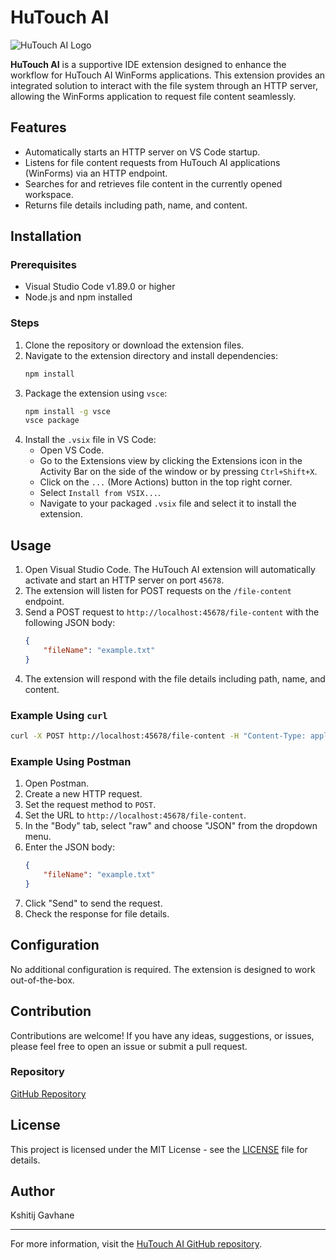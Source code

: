 
# HuTouch AI

![HuTouch AI Logo](https://www.hutouch.com/wp-content/uploads/2023/03/HuTouch-Final-Logo-08.png)

**HuTouch AI** is a supportive IDE extension designed to enhance the workflow for HuTouch AI WinForms applications. This extension provides an integrated solution to interact with the file system through an HTTP server, allowing the WinForms application to request file content seamlessly.

## Features

- Automatically starts an HTTP server on VS Code startup.
- Listens for file content requests from HuTouch AI applications (WinForms) via an HTTP endpoint.
- Searches for and retrieves file content in the currently opened workspace.
- Returns file details including path, name, and content.

## Installation

### Prerequisites

- Visual Studio Code v1.89.0 or higher
- Node.js and npm installed

### Steps

1. Clone the repository or download the extension files.
2. Navigate to the extension directory and install dependencies:
   ```sh
   npm install
   ```
3. Package the extension using `vsce`:
   ```sh
   npm install -g vsce
   vsce package
   ```
4. Install the `.vsix` file in VS Code:
   - Open VS Code.
   - Go to the Extensions view by clicking the Extensions icon in the Activity Bar on the side of the window or by pressing `Ctrl+Shift+X`.
   - Click on the `...` (More Actions) button in the top right corner.
   - Select `Install from VSIX...`.
   - Navigate to your packaged `.vsix` file and select it to install the extension.

## Usage

1. Open Visual Studio Code. The HuTouch AI extension will automatically activate and start an HTTP server on port `45678`.
2. The extension will listen for POST requests on the `/file-content` endpoint.
3. Send a POST request to `http://localhost:45678/file-content` with the following JSON body:
   ```json
   {
       "fileName": "example.txt"
   }
   ```
4. The extension will respond with the file details including path, name, and content.

### Example Using `curl`

```sh
curl -X POST http://localhost:45678/file-content -H "Content-Type: application/json" -d '{"fileName": "example.txt"}'
```

### Example Using Postman

1. Open Postman.
2. Create a new HTTP request.
3. Set the request method to `POST`.
4. Set the URL to `http://localhost:45678/file-content`.
5. In the "Body" tab, select "raw" and choose "JSON" from the dropdown menu.
6. Enter the JSON body:
   ```json
   {
       "fileName": "example.txt"
   }
   ```
7. Click "Send" to send the request.
8. Check the response for file details.

## Configuration

No additional configuration is required. The extension is designed to work out-of-the-box.

## Contribution

Contributions are welcome! If you have any ideas, suggestions, or issues, please feel free to open an issue or submit a pull request.

### Repository

[GitHub Repository](https://github.com/kshitij-gavhane/hutouch-ai)

## License

This project is licensed under the MIT License - see the [LICENSE](LICENSE) file for details.

## Author

Kshitij Gavhane

---

For more information, visit the [HuTouch AI GitHub repository](https://github.com/kshitij-gavhane/hutouch-ai).
